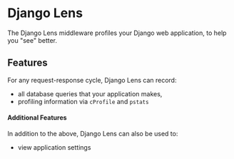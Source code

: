 # Django Lens

The Django Lens middleware profiles your Django web application, to help you "see" better.

## Features
For any request-response cycle, Django Lens can record:
* all database queries that your application makes,
* profiling information via `cProfile` and `pstats`

#### Additional Features
In addition to the above, Django Lens can also be used to:
* view application settings
